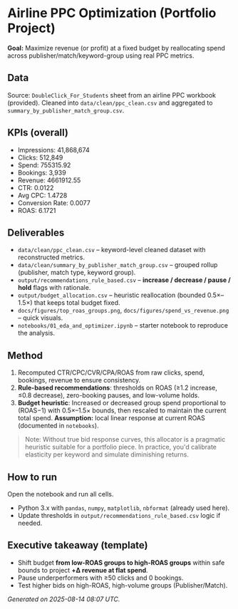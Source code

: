 # Airline PPC Optimization (Portfolio Project)

**Goal:** Maximize revenue (or profit) at a fixed budget by reallocating spend across publisher/match/keyword-group using real PPC metrics.

## Data
Source: `DoubleClick_For_Students` sheet from an airline PPC workbook (provided). Cleaned into `data/clean/ppc_clean.csv` and aggregated to `summary_by_publisher_match_group.csv`.

## KPIs (overall)
- Impressions: 41,868,674
- Clicks: 512,849
- Spend: 755315.92
- Bookings: 3,939
- Revenue: 4661912.55
- CTR: 0.0122
- Avg CPC: 1.4728
- Conversion Rate: 0.0077
- ROAS: 6.1721

## Deliverables
- `data/clean/ppc_clean.csv` – keyword-level cleaned dataset with reconstructed metrics.
- `data/clean/summary_by_publisher_match_group.csv` – grouped rollup (publisher, match type, keyword group).
- `output/recommendations_rule_based.csv` – **increase / decrease / pause / hold** flags with rationale.
- `output/budget_allocation.csv` – heuristic reallocation (bounded 0.5×–1.5×) that keeps total budget fixed.
- `docs/figures/top_roas_groups.png`, `docs/figures/spend_vs_revenue.png` – quick visuals.
- `notebooks/01_eda_and_optimizer.ipynb` – starter notebook to reproduce the analysis.

## Method
1. Recomputed CTR/CPC/CVR/CPA/ROAS from raw clicks, spend, bookings, revenue to ensure consistency.
2. **Rule-based recommendations**: thresholds on ROAS (≥1.2 increase, ≤0.8 decrease), zero-booking pauses, and low-volume holds.
3. **Budget heuristic**: Increased or decreased group spend proportional to (ROAS−1) with 0.5×–1.5× bounds, then rescaled to maintain the current total spend. **Assumption:** local linear response at current ROAS (documented in `notebooks`).

> Note: Without true bid response curves, this allocator is a pragmatic heuristic suitable for a portfolio piece. In practice, you'd calibrate elasticity per keyword and simulate diminishing returns.

## How to run
Open the notebook and run all cells.
- Python 3.x with `pandas`, `numpy`, `matplotlib`, `nbformat` (already used here).
- Update thresholds in `output/recommendations_rule_based.csv` logic if needed.

## Executive takeaway (template)
- Shift budget **from low-ROAS groups to high-ROAS groups** within safe bounds to project **+Δ revenue at flat spend**.
- Pause underperformers with ≥50 clicks and 0 bookings.
- Test higher bids on high-ROAS, high-volume groups (Publisher/Match).

*Generated on 2025-08-14 08:07 UTC.*
